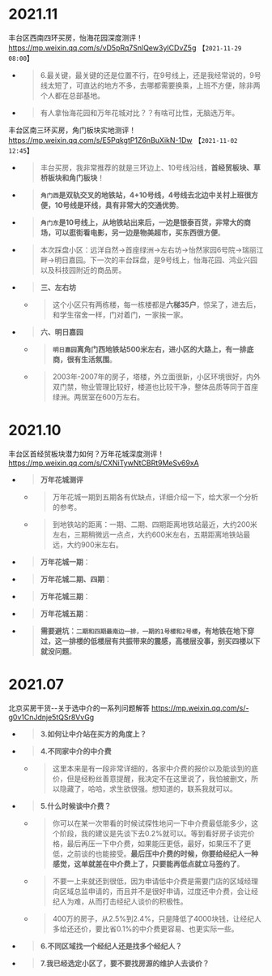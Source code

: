 
# 2021.11

丰台区西南四环买房，怡海花园深度测评！ https://mp.weixin.qq.com/s/vD5pRq7SnlQew3yICDvZ5g  【`2021-11-29 08:00`】
- > 6.最关键，最关键的还是位置不行，在9号线上，还是我经常说的，9号线太短了，可直达的地方不多，去哪都需要换乘，上班不方便，除非两个人都在总部基地。
- > 有人拿怡海花园和万年花城对比？？有啥可比性，无脑选万年。

丰台区南三环买房，角门板块实地测评！ https://mp.weixin.qq.com/s/E5PqkgtP1Z6nBuXikN-1Dw  【`2021-11-02 12:45`】
- > 丰台买房，我非常推荐的就是三环边上、10号线沿线，**首经贸板块、草桥板块和角门板块**！
- > **`角门西`是双轨交叉的地铁站，4+10号线，4号线去北边中关村上班很方便，10号线是环线，具有非常大的交通优势**。
- > **`角门东`是10号线上，从地铁站出来后，一边是银泰百货，非常大的商场，可以逛街看电影，另一边是物美超市，买东西很方便**。
- > 本次踩盘小区：远洋自然→首座绿洲→左右坊→怡然家园6号院→瑞丽江畔→明日嘉园。下一次的丰台踩盘，是9号线上，怡海花园、鸿业兴园以及科技园附近的商品房。
- > **三、左右坊**
  * > 这个小区只有两栋楼，每一栋楼都是**六梯35户**，惊呆了，进去后，和学生宿舍一样，门对着门，一家挨一家。
- > **六、明日嘉园**
  * > **`明日嘉园`离角门西地铁站500米左右，进小区的大路上，有一排底商，很有生活氛围**。
  * > 2003年-2007年的房子，塔楼，外立面很新，小区环境很好，内外双门禁，物业管理比较好，楼道也比较干净，整体品质等同于首座绿洲。两居室在600万左右。

# 2021.10

丰台区首经贸板块潜力如何？万年花城深度测评！ https://mp.weixin.qq.com/s/CXNiTywNtCBRt9MeSv69xA
- > **万年花城测评**
  * > 万年花城一期到五期各有优缺点，详细介绍一下，给大家一个分析的参考。
  * > 到地铁站的距离：一期、二期、四期距离地铁站最近，大约200米左右，三期稍微远一点点，大约600米左右，五期距离地铁站最远，大约900米左右。
- > **万年花城一期**：
- > **万年花城二期、四期**：
- > **万年花城三期**：
- > **万年花城五期**：
- > **需要避坑：`二期和四期最南边一排，一期的1号楼和2号楼`，有地铁在地下穿过，这一排楼的低楼层有共振带来的震感，高楼层没事，别买四楼以下就没问题**。

# 2021.07

北京买房干货--关于选中介的一系列问题解答 https://mp.weixin.qq.com/s/-g0v1CnJdnje5tQSr8VvGg
- > **3.如何让中介站在买方的角度上？**
- > **4.不同家中介的中介费**
  * > 这里本来是有一段非常详细的，各家中介费的报价以及能谈到的底价，但是经粉丝善意提醒，我决定不在这里说了，我怕被删文，所以隐藏了，哈哈，求生欲很强。想知道的，联系我就可以。
- > **5.什么时候谈中介费？**
  * > 你可以在某一次带看的时候试探性地问一下中介费最低能多少，这个阶段，我的建议是先谈下去0.2%就可以。等到看好房子谈完价格，最后再压一下中介费，如果能压更低，最好，如果压不了更低，之前谈的也能接受。**最后压中介费的时候，你要给经纪人一种感觉，这单就差在中介费上了，只要能再低点就立马签约了**。
  * > 不要一上来就还到很低，因为申请低中介费是需要门店的区域经理向区域总监申请的，而且并不是很好申请，过度还中介费，会让经纪人为难，从而打击经纪人谈价的积极性。
  * > 400万的房子，从2.5%到2.4%，只是降低了4000块钱，让经纪人多给还还价，要比省0.1%的中介费更容易、也更实际一些。
- > **6.不同区域找一个经纪人还是找多个经纪人？**
- > **7.我已经选定小区了，要不要找房源的维护人去谈价？**
